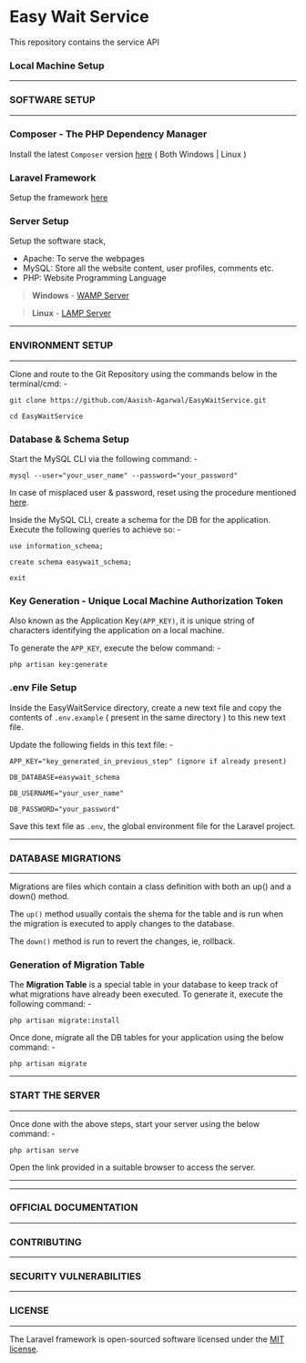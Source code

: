# Easy Wait Service
This repository contains the service API

### Local Machine Setup

---
### SOFTWARE SETUP
---

### Composer - The PHP Dependency Manager

Install the latest `Composer` version [here](https://getcomposer.org/download/) ( Both Windows | Linux )

### Laravel Framework

Setup the framework [here](https://laravel.com/docs/5.5)

### Server Setup

Setup the software stack,

- Apache: To serve the webpages
- MySQL: Store all the website content, user profiles, comments etc.
- PHP: Website Programming Language

>**Windows** - [WAMP Server](http://www.wampserver.com/en/)

>**Linux** - [LAMP Server](http://howtoubuntu.org/how-to-install-lamp-on-ubuntu)

---
### ENVIRONMENT SETUP
---

Clone and route to the Git Repository using the commands below in the terminal/cmd: -

`git clone https://github.com/Aasish-Agarwal/EasyWaitService.git`

`cd EasyWaitService`

### Database & Schema Setup

Start the MySQL CLI via the following command: -

`mysql --user="your_user_name" --password="your_password"`

In case of misplaced user & password, reset using the procedure mentioned [here](https://in.godaddy.com/help/reset-your-root-mysql-password-linux-17548).

Inside the MySQL CLI, create a schema for the DB for the application. Execute the following queries to achieve so: -

`use information_schema;`

`create schema easywait_schema;`

`exit`

### Key Generation - Unique Local Machine Authorization Token

Also known as the Application Key`(APP_KEY)`, it is unique string of characters identifying the application on a local machine.

To generate the `APP_KEY`, execute the below command: -

`php artisan key:generate`

### .env File Setup

Inside the EasyWaitService directory, create a new text file and copy the contents of `.env.example` ( present in the same directory ) to this new text file.

Update the following fields in this text file: -

	APP_KEY="key_generated_in_previous_step" (ignore if already present)

	DB_DATABASE=easywait_schema

	DB_USERNAME="your_user_name"

	DB_PASSWORD="your_password"

Save this text file as `.env`, the global environment file for the Laravel project.

---
### DATABASE MIGRATIONS
---
Migrations are files which contain a class definition with both an up() and a down() method.

The `up()` method usually contais the shema for the table and is run when the migration is executed to apply changes to the database. 

The `down()` method is run to revert the changes, ie, rollback.

### Generation of Migration Table

The **Migration Table** is a special table in your database to keep track of what migrations have already been executed.
To generate it, execute the following command: -

`php artisan migrate:install`

Once done, migrate all the DB tables for your application using the below command: -

`php artisan migrate`

---
### START THE SERVER
---

Once done with the above steps, start your server using the below command: -

`php artisan serve`

Open the link provided in a suitable browser to access the server.

---

---
### OFFICIAL DOCUMENTATION
---
### CONTRIBUTING
---
### SECURITY VULNERABILITIES
---
### LICENSE
---

The Laravel framework is open-sourced software licensed under the [MIT license](http://opensource.org/licenses/MIT).
